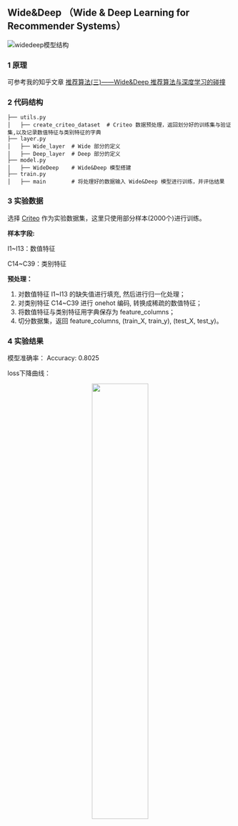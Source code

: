 ## Wide&Deep （Wide & Deep Learning for Recommender Systems）

![widedeep模型结构](https://cdn.jsdelivr.net/gh/jc-LeeHub/Recommend-System-tf2.0@master/image/widedeep%E6%A8%A1%E5%9E%8B.jpg)

### 1 原理

可参考我的知乎文章 [推荐算法(三)——Wide&Deep 推荐算法与深度学习的碰撞](https://zhuanlan.zhihu.com/p/352917036)

### 2 代码结构

```shell
├── utils.py   
│   ├── create_criteo_dataset  # Criteo 数据预处理，返回划分好的训练集与验证集,以及记录数值特征与类别特征的字典
├── layer.py  
│   ├── Wide_layer  # Wide 部分的定义
│   ├── Deep_layer  # Deep 部分的定义
├── model.py  
│   ├── WideDeep    # Wide&Deep 模型搭建
├── train.py 
│   ├── main        # 将处理好的数据输入 Wide&Deep 模型进行训练，并评估结果
```

### 3 实验数据

选择 [Criteo](https://github.com/jc-LeeHub/Recommend-System-TF2.0/blob/master/Data/train.txt) 作为实验数据集，这里只使用部分样本(2000个)进行训练。

**样本字段:**

I1~I13：数值特征

C14~C39：类别特征

**预处理：**
1. 对数值特征 I1~I13 的缺失值进行填充, 然后进行归一化处理；
2. 对类别特征 C14~C39 进行 onehot 编码, 转换成稀疏的数值特征；
3. 将数值特征与类别特征用字典保存为 feature_columns；
3. 切分数据集，返回 feature_columns, (train_X, train_y), (test_X, test_y)。

### 4 实验结果

模型准确率： Accuracy: 0.8025

loss下降曲线：

<div align=center><img src="https://cdn.jsdelivr.net/gh/jc-LeeHub/Recommend-System-tf2.0@master/image/widedeep_loss.png" width="50%;" style="float:center"/></div>

